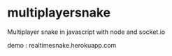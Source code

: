# multiplayersnake
Multiplayer snake in javascript with node and socket.io

demo : realtimesnake.herokuapp.com

